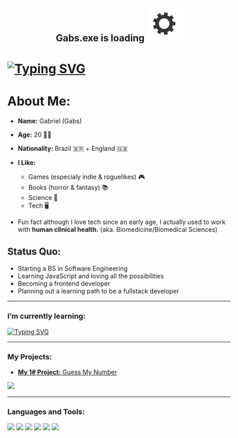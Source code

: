 <h2 align="center"> Gabs.exe is loading <img src="gear.svg"></h2>


<h1>
<a href="https://git.io/typing-svg"><img src="https://readme-typing-svg.herokuapp.com?font=Press+Start+2P&size=26&pause=750&color=F70731&center=true&vCenter=true&width=1260&height=75&lines=Hello%2C+I'm+Gabriel!;A+software+engineering+student;Who+loves+science+and+future+tech" alt="Typing SVG" /></a>
</h1>

# About Me:
- **Name:** Gabriel (Gabs)
- **Age:** 20 🎈🎉
- **Nationality:** Brazil 🇧🇷 + England 🇬🇧
- **I Like:** 
  - Games (especialy indie & roguelikes) 🎮
  - Books (horror & fantasy) 📚
  - Science 🧬
  - Tech 🖥️

- Fun fact although I love tech since an early age, I actually used to work with **human clinical health.** 
(aka. Biomedicine/Biomedical Sciences)

## Status Quo: 
 - Starting a BS in Software Engineering
 - Learning JavaScript and loving all the possibilities
 - Becoming a frontend developer
 - Planning out a learning path to be a fullstack developer

<hr>
<h3>I’m currently learning: </h3>
<a href="https://git.io/typing-svg"><img src="https://readme-typing-svg.herokuapp.com?font=Bungee&pause=750&color=06D442&center=true&width=200&height=75&lines=JavaScript;CSS+Animations;Node+%2B+Express" alt="Typing SVG" /></a>
<hr>

### My Projects: 

- <a href="https://gabrielrugila.github.io/Project-GuessMyNumber/"> <strong>My 1# Project:</strong> Guess My Number</a>
<img src="https://user-images.githubusercontent.com/112909127/188975027-ee049636-769d-45ef-af3a-490821172a3b.png" width="300">


<hr>
<p align="left">
</p>

<h3 align="left">Languages and Tools:</h3>
<p align="left"> 
<img src="https://cdn.jsdelivr.net/gh/devicons/devicon/icons/vscode/vscode-original.svg" width="25"/>
<img src="https://cdn.jsdelivr.net/gh/devicons/devicon/icons/html5/html5-plain.svg" width="25"/>                
<img src="https://cdn.jsdelivr.net/gh/devicons/devicon/icons/css3/css3-plain.svg" width="25"/>
<img src="https://cdn.jsdelivr.net/gh/devicons/devicon/icons/sass/sass-original.svg" width="25"/>
<img src="https://cdn.jsdelivr.net/gh/devicons/devicon/icons/javascript/javascript-plain.svg" width="25"/>
<img src="https://cdn.jsdelivr.net/gh/devicons/devicon/icons/inkscape/inkscape-plain.svg" width="25"/>
    
</p>
